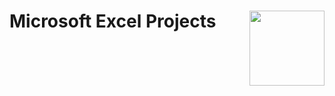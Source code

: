 # Microsoft Excel Projects <img src="https://grib69.ru/wp-content/uploads/2019/07/microsoft_office_excel.png" align="right" width="120" />
